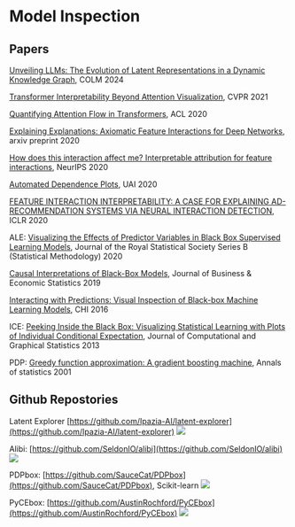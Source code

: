 # Model Inspection

## Papers
[Unveiling LLMs: The Evolution of Latent Representations in a Dynamic Knowledge Graph](https://openreview.net/forum?id=dWYRjT501w), COLM 2024

[Transformer Interpretability Beyond Attention Visualization](https://arxiv.org/abs/2012.09838), CVPR 2021

[Quantifying Attention Flow in Transformers](https://arxiv.org/abs/2005.00928), ACL 2020

[Explaining Explanations: Axiomatic Feature Interactions for Deep Networks](https://arxiv.org/pdf/2002.04138.pdf), arxiv preprint 2020

[How does this interaction affect me? Interpretable attribution for feature interactions](https://arxiv.org/abs/2006.10965), NeurIPS 2020

[Automated Dependence Plots](http://www.auai.org/uai2020/proceedings/503_main_paper.pdf), UAI 2020

[FEATURE INTERACTION INTERPRETABILITY: A CASE FOR EXPLAINING AD-RECOMMENDATION SYSTEMS VIA NEURAL INTERACTION DETECTION](https://openreview.net/pdf?id=BkgnhTEtDS), ICLR 2020

ALE: [Visualizing the Effects of Predictor Variables in Black Box Supervised Learning Models](https://arxiv.org/abs/1612.08468), Journal of the Royal Statistical Society Series B (Statistical Methodology) 2020

[Causal Interpretations of Black-Box Models](https://www.tandfonline.com/doi/full/10.1080/07350015.2019.1624293), Journal of Business & Economic Statistics 2019

[Interacting with Predictions: Visual Inspection of Black-box Machine Learning Models](https://dl.acm.org/doi/10.1145/2858036.2858529), CHI 2016

ICE: [Peeking Inside the Black Box: Visualizing Statistical Learning with Plots of Individual Conditional Expectation](https://arxiv.org/abs/1309.6392), Journal of Computational and Graphical Statistics  2013

PDP: [Greedy function approximation: A gradient boosting machine](https://statweb.stanford.edu/~jhf/ftp/trebst.pdf), Annals of statistics 2001

## Github Repostories

Latent Explorer [https://github.com/Ipazia-AI/latent-explorer](https://github.com/Ipazia-AI/latent-explorer) ![](https://img.shields.io/github/stars/Ipazia-AI/latent-explorer.svg?style=social)

Alibi: [https://github.com/SeldonIO/alibi](https://github.com/SeldonIO/alibi) ![](https://img.shields.io/github/stars/SeldonIO/alibi.svg?style=social)

PDPbox: [https://github.com/SauceCat/PDPbox](https://github.com/SauceCat/PDPbox), Scikit-learn ![](https://img.shields.io/github/stars/SauceCat/PDPbox?style=social)

PyCEbox: [https://github.com/AustinRochford/PyCEbox](https://github.com/AustinRochford/PyCEbox) ![](https://img.shields.io/github/stars/AustinRochford/PyCEbox?style=social)
